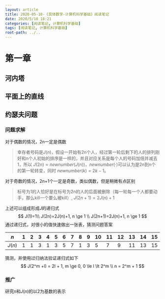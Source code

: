 ```yaml
---
layout: article
title: 2020-05-10-《具体数学-计算机科学基础》阅读笔记
date: 2020/5/10 18:21
categories: [阅读笔记, 计算机科学基础]
tags: [阅读笔记, 计算机科学基础]
root-path: ../..
---
```


# 第一章

## 河内塔

## 平面上的直线

## 约瑟夫问题

### 问题求解

对于偶数的情况，2n一定是偶数

> 幸存者号码是$J(n)$，假设一开始有2n个人，经过第一轮后剩下的人的排列刚好和n个人初始的排序是一样的，并且对应关系是每个人的号码加倍并减去1，所以 $J(2n)=newnumber(J(n))$，$newnumber(\cdot)$可以认为是2n到n个的第一轮转变，同时 $newnumber(k)=2k-1$。

对于奇数的情况，2n+1个一定是奇数，类似偶数，但是稍微有点区别

> 标号为1的人恰好是在标号为2n的人的后面被删除（每一轮每一个人都要动手，那么kill一个要么被kill）, $J(2n+1)=2J(n)+1$

上述可以组成形成$J$的递归式 
$$
J(1)=1\\
J(2n)=2J(n)+1, n \ge 1 \\
J(2n+1)=2J(n)+1, n \ge 1
$$
通过递归式，对很小的值快速做出一张表，猜测问题答案

| $n$    | 1    | 2    | 3    | 4    | 5    | 6    | 7    | 8    | 9    | 10   | 11   | 12   | 13   | 14   | 15   | 16   |
| ------ | ---- | ---- | ---- | ---- | ---- | ---- | ---- | ---- | ---- | ---- | ---- | ---- | ---- | ---- | ---- | ---- |
| $J(n)$ | 1    | 1    | 3    | 1    | 3    | 5    | 7    | 1    | 3    | 5    | 7    | 9    | 11   | 13   | 15   | 1    |

猜测，并使用过归纳法验证递归式如下
$$
J(2^m +l) = 2l + 1, m \ge 0, 0 \le l \lt 2^m \\
n = 2^m + 1 
$$

### 推广

研究$n$和$J(n)$的以2为基数的表示



